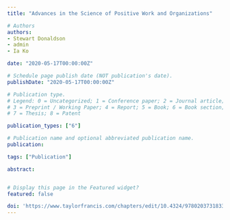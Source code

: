 ```yaml
---
title: "Advances in the Science of Positive Work and Organizations"

# Authors
authors:
- Stewart Donaldson
- admin
- Ia Ko

date: "2020-05-17T00:00:00Z"

# Schedule page publish date (NOT publication's date).
publishDate: "2020-05-17T00:00:00Z"

# Publication type.
# Legend: 0 = Uncategorized; 1 = Conference paper; 2 = Journal article;
# 3 = Preprint / Working Paper; 4 = Report; 5 = Book; 6 = Book section;
# 7 = Thesis; 8 = Patent

publication_types: ["6"]

# Publication name and optional abbreviated publication name.
publication:  

tags: ["Publication"]

abstract: 


# Display this page in the Featured widget?
featured: false

doi: 'https://www.taylorfrancis.com/chapters/edit/10.4324/9780203731833-9/advances-science-positive-work-organizations-stewart-donaldson-scott-donaldson-ia-ko'
---
```









